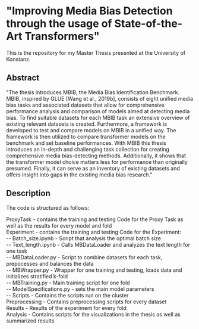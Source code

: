 # "Improving Media Bias Detection through the usage of State-of-the-Art Transformers"

This is the repository for my Master Thesis presented at the University of Konstanz. 

## Abstract

"The thesis introduces MBIB, the Media Bias Identification Benchmark. MBIB, inspired
by GLUE [Wang et al., 2019b], consists of eight unified media bias tasks and
associated datasets that allow for comprehensive performance analysis and comparison
of models aimed at detecting media bias. To find suitable datasets for each MBIB
task an extensive overview of existing relevant datasets is created. Furthermore, a
framework is developed to test and compare models on MBIB in a unified way. The
framework is then utilized to compare transformer models on the benchmark and
set baseline performances. With MBIB this thesis introduces an in-depth and challenging
task collection for creating comprehensive media bias-detecting methods.
Additionally, it shows that the transformer model choice matters less for performance
than originally presumed. Finally, it can serve as an inventory of existing
datasets and offers insight into gaps in the existing media bias research."


## Description

The code is structured as follows:

ProxyTask - contains the training and testing Code for the Proxy Task as well as the results for every model and fold  
Experiment - contains the training and testing Code for the Experiment:  
-- Batch_size.ipynb - Script that analysis the optimal batch size  
-- Text_length.ipynb - Calls MBDataLoader and analyzes the text length for one task  
-- MBDataLoader.py - Script to combine datasets for each task, prepocesses and balances the data  
-- MBWrapper.py - Wrapper for one training and testing, loads data and initializes stratified k-fold  
-- MBTraining.py - Main training script for one fold  
-- ModelSpecifications.py - sets the main model parameters  
-- Scripts - Contains the scripts run on the cluster  
Preprocessing - Contains preprocessing scripts for every dataset  
Results - Results of the experiment for every fold   
Analysis - Contains scripts for the visualizations in the thesis as well as summarized results  



